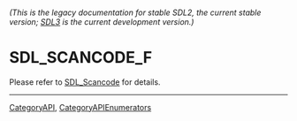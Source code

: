 ###### (This is the legacy documentation for stable SDL2, the current stable version; [SDL3](https://wiki.libsdl.org/SDL3/) is the current development version.)
# SDL_SCANCODE_F

Please refer to [SDL_Scancode](SDL_Scancode) for details.

----
[CategoryAPI](CategoryAPI), [CategoryAPIEnumerators](CategoryAPIEnumerators)

